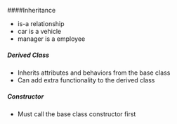  ####Inheritance
 * is-a relationship
 * car is a vehicle
 * manager is a employee
 
##### Derived Class
 * Inherits attributes and behaviors from the base class
 * Can add extra functionality to the derived class
 
 ##### Constructor
 * Must call the base class constructor first 